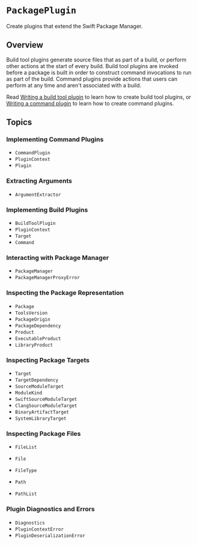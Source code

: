 # ``PackagePlugin``

Create plugins that extend the Swift Package Manager.

<!-- swift package --disable-sandbox preview-documentation --target PackagePlugin -->
## Overview

Build tool plugins generate source files that as part of a build, or perform other actions at the start of every build.
Build tool plugins are invoked before a package is built in order to construct command invocations to run as part of the build.
Command plugins provide actions that users can perform at any time and aren't associated with a build.

Read [Writing a build tool plugin](https://docs.swift.org/swiftpm/documentation/packagemanagerdocs/WritingBuildToolPlugin) to learn how to create build tool plugins, or [Writing a command plugin](https://docs.swift.org/swiftpm/documentation/packagemanagerdocs/WritingCommandPlugin) to learn how to create command plugins.

## Topics

### Implementing Command Plugins

- ``CommandPlugin``
- ``PluginContext``
- ``Plugin``

### Extracting Arguments

- ``ArgumentExtractor``

### Implementing Build Plugins

- ``BuildToolPlugin``
- ``PluginContext``
- ``Target``
- ``Command``

### Interacting with Package Manager

- ``PackageManager``
- ``PackageManagerProxyError``

### Inspecting the Package Representation

- ``Package``
- ``ToolsVersion``
- ``PackageOrigin``
- ``PackageDependency``
- ``Product``
- ``ExecutableProduct``
- ``LibraryProduct``

### Inspecting Package Targets

- ``Target``
- ``TargetDependency``
- ``SourceModuleTarget``
- ``ModuleKind``
- ``SwiftSourceModuleTarget``
- ``ClangSourceModuleTarget``
- ``BinaryArtifactTarget``
- ``SystemLibraryTarget``

### Inspecting Package Files

- ``FileList``
- ``File``
- ``FileType``

- ``Path``
- ``PathList``

### Plugin Diagnostics and Errors

- ``Diagnostics``
- ``PluginContextError``
- ``PluginDeserializationError``
